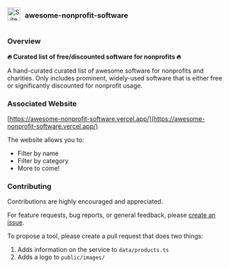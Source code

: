 <div align="center" style="display: flex; align-items: center">
  <img src="public/favicon/favicon.ico" alt="Site Logo" width="30" height="30">
  <h3 style="margin-left: 10px;">awesome-nonprofit-software</h3>
</div>

### Overview

**:fire: Curated list of free/discounted software for nonprofits :fire:**

A hand-curated curated list of awesome software for nonprofits and charities. Only includes prominent, widely-used
software that is either free or significantly discounted for nonprofit usage.

### Associated Website

[https://awesome-nonprofit-software.vercel.app/](https://awesome-nonprofit-software.vercel.app/)

The website allows you to:

- Filter by name
- Filter by category
- More to come!

### Contributing

Contributions are highly encouraged and appreciated.

For feature requests, bug reports, or general feedback,
please [create an issue](https://github.com/andenacitelli/awesome-nonprofit-software/issues).

To propose a tool, please create a pull request that does two things:

1. Adds information on the service to `data/products.ts`
2. Adds a logo to `public/images/`